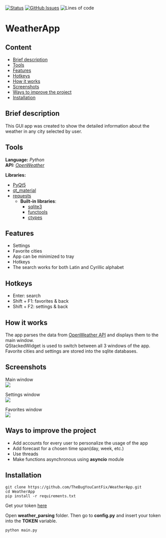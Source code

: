 [![Status](https://img.shields.io/badge/status-active-success.svg)]() [![GitHub Issues](https://img.shields.io/github/issues/TheBugYouCantFix/WeatherApp)](https://github.com/TheBugYouCantFix/WeatherApp/issues) ![Lines of code](https://img.shields.io/tokei/lines/github/TheBugYouCantFix/WeatherApp)

# WeatherApp

## Content
- [Brief description](#brief-description)
- [Tools](#tools)
- [Features](#features)
- [Hotkeys](#hotkeys)
- [How it works](#how-it-works)
- [Screenshots](#screenshots)
- [Ways to improve the project](#ways-to-improve-the-project)
- [Installation](#installation)

## Brief description
This GUI app was created to show the detailed information about the weather in any city selected by user.

## Tools
**Language:** *Python*</br>
**API:** *[OpenWeather](https://openweathermap.org/)*

**Libraries:** 
  - [PyQt5](https://www.riverbankcomputing.com/static/Docs/PyQt5/)
  - [qt_material](https://pypi.org/project/qt-material/)
  - [requests](https://docs.python-requests.org/en/latest/)
      - **Built-in libraries**:
        - [sqlite3](https://docs.python.org/3/library/sqlite3.html)
        - [functools](https://docs.python.org/3/library/functools.html)
        - [ctypes](https://docs.python.org/3/library/ctypes.html)
  
## Features
<ul>
    <li>Settings</li>
    <li>Favorite cities</li>
    <li>App can be minimized to tray</li>
    <li>Hotkeys</li>
    <li>The search works for both Latin and Cyrillic alphabet</li>
</ul>

## Hotkeys
<ul>
    <li>Enter: search</li>
    <li>Shift + F1: favorites & back</li>
    <li>Shift + F2: settings & back</li>
</ul>

## How it works
The app parses the data from [OpenWeather API](https://openweathermap.org/) and displays them to the main window.<br>
QStackedWidget is used to switch between all 3 windows of the app. <br>
Favorite cities and settings are stored into the sqlite databases. <br>


## Screenshots
<p>Main window<br> <img src="https://i.ibb.co/9NnVRXx/image.png"> <br></p>
<p>Settings window<br> <img src="https://i.ibb.co/XzpQd5P/image.png"> <br></p>
<p>Favorites window<br> <img src="https://i.ibb.co/KWCPLN6/image.png"> <br></p>

## Ways to improve the project
<ul>
    <li>Add accounts for every user to personalize the usage of the app</li>
    <li>Add forecast for a chosen time span(day, week, etc.)</li>
    <li>Use threads</li>
    <li>Make functions asynchronous using <b>asyncio</b> module</li>
</ul>

## Installation
```
git clone https://github.com/TheBugYouCantFix/WeatherApp.git
cd WeatherApp
pip install -r requirements.txt
```
Get your token [here](https://openweathermap.org/price)

Open **weather_parsing** folder. Then go to **config.py** and insert your token into the **TOKEN** variable.
```
python main.py
```
